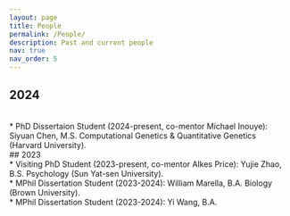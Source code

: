 ```yaml
---
layout: page
title: People
permalink: /People/
description: Past and current people
nav: true
nav_order: 5
---
```

## 2024
<br>
* PhD Dissertaion Student (2024-present, co-mentor Michael Inouye): Siyuan Chen, M.S. Computational Genetics & Quantitative Genetics (Harvard University).
<br>
## 2023
<br>
* Visiting PhD Student (2023-present, co-mentor Alkes Price): Yujie Zhao, B.S. Psychology (Sun Yat-sen University). 
<br>
* MPhil Dissertation Student (2023-2024): William Marella, B.A. Biology (Brown University). 
<br>
* MPhil Dissertation Student (2023-2024): Yi Wang, B.A. 
<br>

 